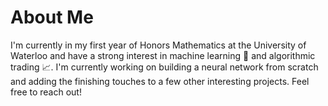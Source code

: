 # About Me
I'm currently in my first year of Honors Mathematics at the University of Waterloo and have a strong interest in machine learning 🤖 and algorithmic trading :chart_with_upwards_trend:. I'm currently working on building a neural network from scratch and adding the finishing touches to a few other interesting projects. Feel free to reach out!
